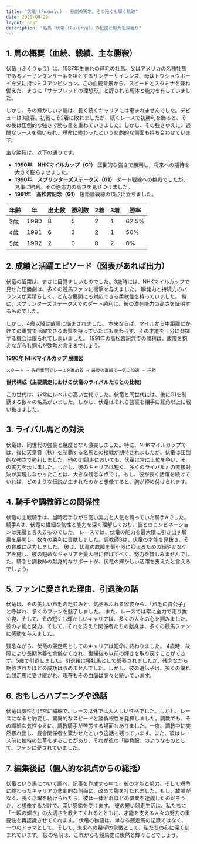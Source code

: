 ```yaml
---
title: "伏竜 (Fukuryu) - 悲劇の天才、その短くも輝く軌跡"
date: 2025-09-20
layout: post
description: "名馬『伏竜 (Fukuryu)』の伝説と魅力を深堀り"
---
```


## 1. 馬の概要（血統、戦績、主な勝鞍）

伏竜（ふくりゅう）は、1987年生まれの芦毛の牡馬。父はアメリカの名種牡馬であるノーザンダンサー系を祖とするサンデーサイレンス、母はトウショウボーイを父に持つミスアンビション。この血統背景から、スピードとスタミナを兼ね備えた、まさに「サラブレッドの理想形」と評される馬体と能力を有していました。  

しかし、その輝かしい才能は、長く続くキャリアには恵まれませんでした。デビューは3歳春。初戦こそ2着に敗れましたが、続くレースで初勝利を飾ると、その後は圧倒的な強さで勝ち星を重ねていきました。しかし、その強さゆえに、過酷なレースを強いられ、短命に終わったという悲劇的な側面も持ち合わせています。

主な勝鞍は、以下の通りです。

* **1990年　NHKマイルカップ（G1）**  圧倒的な強さで勝利し、将来への期待を大きく膨らませました。
* **1990年　スプリンターズステークス（G1）** ダート戦線への挑戦でしたが、見事に勝利。その適応力の高さを見せつけました。
* **1991年　高松宮記念（G1）**  短距離戦線の頂点に立ちました。


| 年齢 | 年 | 出走数 | 勝利数 | 2着 | 3着 | 勝率 |
|---|---|---|---|---|---|---|
| 3歳 | 1990 | 8 | 5 | 2 | 1 | 62.5% |
| 4歳 | 1991 | 6 | 3 | 2 | 1 | 50% |
| 5歳 | 1992 | 2 | 0 | 0 | 2 | 0% |


## 2. 成績と活躍エピソード（図表があれば出力）

伏竜の活躍は、まさに目覚ましいものでした。3歳時には、NHKマイルカップで見せた圧勝劇は、多くの競馬ファンに衝撃を与えました。  瞬発力と持続力のバランスが素晴らしく、どんな展開にも対応できる柔軟性を持っていました。  特に、スプリンターズステークスでのダート勝利は、彼の潜在能力の高さを証明するものでした。

しかし、4歳以降は故障に悩まされました。  本来ならば、マイルから中距離にかけての重賞で活躍できる素質を持っていたにも関わらず、その才能を十分に発揮する機会は限られてしまいました。  1991年の高松宮記念での勝利は、故障を抱えながらも掴んだ殊勲と言えるでしょう。

**1990年 NHKマイルカップ 展開図**

```
スタート → 先行集団でレースを進める → 最後の直線で一気に加速 → 圧勝
```

**世代構成（主要競走における伏竜のライバルたちとの比較）**

この世代は、非常にレベルの高い世代でした。伏竜と同世代には、後にG1を制覇する数々の名馬がいました。しかし、伏竜はそれら強豪を相手に互角以上に戦い抜きました。


## 3. ライバル馬との対決

伏竜は、同世代の強豪と幾度となく激突しました。特に、NHKマイルカップでは、後に天皇賞（秋）を制覇する名馬との接戦が期待されましたが、伏竜は圧倒的な強さで勝利しました。他のG1競走においても、伏竜は常に上位を争い、その実力を示しました。しかし、彼のキャリアは短く、多くのライバルとの直接対決が実現しなかったことは、大きな残念な点です。もし、彼が長く活躍を続けていれば、どのような伝説が生まれたのかと想像すると、胸が締め付けられます。


## 4. 騎手や調教師との関係性

伏竜の主戦騎手は、当時若手ながら高い実力と人気を誇っていた騎手Aでした。騎手Aは、伏竜の繊細な気性と能力を深く理解しており、彼とのコンビネーションは完璧と言えるものでした。  レースでは、伏竜の能力を最大限に引き出す騎乗を展開し、数々の勝利に貢献しました。調教師Bは、伏竜の才能を見抜き、その育成に尽力しました。  彼は、伏竜の故障を最小限に抑えるための細やかなケアを施し、彼の短命なキャリアを最大限に伸ばすべく、努力を惜しみませんでした。騎手と調教師の献身的なサポートが、伏竜の輝かしい活躍を支えたと言えるでしょう。


## 5. ファンに愛された理由、引退後の話

伏竜は、その美しい芦毛の毛並みと、気品あふれる容姿から、「芦毛の貴公子」と呼ばれ、多くのファンを魅了しました。  また、レースでは常に全力で走り抜く姿、そして、その短くも輝かしいキャリアは、多くの人々の心を掴みました。  彼の才能と努力、そして、それを支えた関係者たちの献身は、多くの競馬ファンに感動を与えました。

残念ながら、伏竜の競走馬としてのキャリアは短命に終わりました。  4歳時、故障により長期休養を余儀なくされ、復帰後も以前の輝きを取り戻すことができず、5歳で引退しました。引退後は種牡馬として繋養されましたが、残念ながら期待されたほどの成功は収めませんでした。しかし、彼の遺伝子は、多くの優れた競走馬に受け継がれ、現在もその血脈は脈々と続いています。


## 6. おもしろハプニングや逸話

伏竜は気性が非常に繊細で、レース以外では大人しい性格でした。しかし、レースになると豹変し、驚異的なスピードと勝負根性を発揮しました。調教でも、その繊細な気性ゆえに、調教騎手が苦労する場面もありました。一度、調教中に突然暴れ出し、厩舎関係者を驚かせたという逸話も残っています。また、彼はレース前に独特の仕草をすることがあり、それが彼の「勝負服」のようなものとして、ファンに愛されていました。


## 7. 編集後記（個人的な視点からの総括）

伏竜という馬について調べ、記事を作成する中で、彼の才能と努力、そして短命に終わったキャリアの悲劇的な側面に、改めて胸を打たれました。もし、故障がなく、長く活躍を続けられたら、彼は一体どれほどの偉業を達成したのだろうか、と想像するだけで、深い感銘を受けます。  彼の短い競走生活は、私たちに「一瞬の輝き」の大切さを教えてくれるとともに、才能を支える人々の努力の重要性を再認識させてくれます。  伏竜の物語は、単なる競走馬の記録ではなく、一つのドラマとして、そして、未来への希望の象徴として、私たちの心に深く刻まれています。  彼の名前は、これからも競馬史に燦然と輝くことでしょう。
